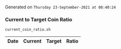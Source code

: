 Generated on `Thursday 23-September-2021 at 08:40:24`

### Current to Target Coin Ratio
`current_coin_ratio.sh`

Date|Current|Target|Ratio
---|---|---|---
